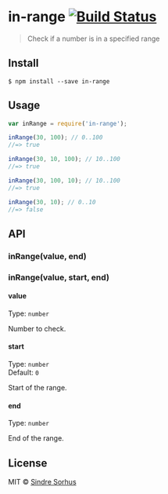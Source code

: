 # in-range [![Build Status](https://travis-ci.org/sindresorhus/in-range.svg?branch=master)](https://travis-ci.org/sindresorhus/in-range)

> Check if a number is in a specified range


## Install

```
$ npm install --save in-range
```


## Usage

```js
var inRange = require('in-range');

inRange(30, 100); // 0..100
//=> true

inRange(30, 10, 100); // 10..100
//=> true

inRange(30, 100, 10); // 10..100
//=> true

inRange(30, 10); // 0..10
//=> false
```


## API

### inRange(value, end)
### inRange(value, start, end)

#### value

Type: `number`

Number to check.

#### start

Type: `number`  
Default: `0`

Start of the range.

#### end

Type: `number`

End of the range.


## License

MIT © [Sindre Sorhus](http://sindresorhus.com)
